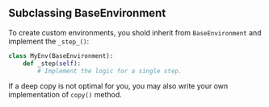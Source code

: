 ## Subclassing BaseEnvironment

To create custom environments, you shold inherit from `BaseEnvironment` and implement the `_step_()`:

```python
class MyEnv(BaseEnvironment):
    def _step(self):
        # Implement the logic for a single step.
```

If a deep copy is not optimal for you, you may also write your own implementation of `copy()` method.